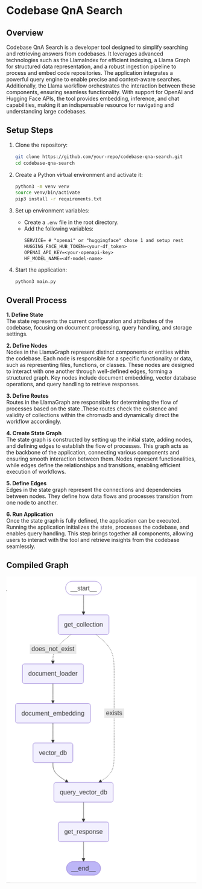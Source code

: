 # Codebase QnA Search

## Overview
Codebase QnA Search is a developer tool designed to simplify searching and retrieving answers from codebases. It leverages advanced technologies such as the LlamaIndex for efficient indexing, a Llama Graph for structured data representation, and a robust ingestion pipeline to process and embed code repositories. The application integrates a powerful query engine to enable precise and context-aware searches. Additionally, the Llama workflow orchestrates the interaction between these components, ensuring seamless functionality. With support for OpenAI and Hugging Face APIs, the tool provides embedding, inference, and chat capabilities, making it an indispensable resource for navigating and understanding large codebases.

## Setup Steps
1. Clone the repository:
    ```bash
    git clone https://github.com/your-repo/codebase-qna-search.git
    cd codebase-qna-search
    ```

2. Create a Python virtual environment and activate it:
    ```bash
    python3 -m venv venv
    source venv/bin/activate
    pip3 install -r requirements.txt 
    ```

3. Set up environment variables:
    - Create a `.env` file in the root directory.
    - Add the following variables:
      ```
      SERVICE= # "openai" or "huggingface" chose 1 and setup rest
      HUGGING_FACE_HUB_TOKEN=<your-df_token>
      OPENAI_API_KEY=<your-openapi-key>
      HF_MODEL_NAME=<df-model-name>
      ```

4. Start the application:
    ```
    python3 main.py
    ```

## Overall Process
**1. Define State**  
    The state represents the current configuration and attributes of the codebase, focusing on document processing, query handling, and storage settings.

**2. Define Nodes**  
    Nodes in the LlamaGraph represent distinct components or entities within the codebase. Each node is responsible for a specific functionality or data, such as representing files, functions, or classes. These nodes are designed to interact with one another through well-defined edges, forming a structured graph. Key nodes include document embedding, vector database operations, and query handling to retrieve responses.

**3. Define Routes**  
    Routes in the LlamaGraph are responsible for determining the flow of processes based on the state .These routes check the existence and validity of collections within the chromadb and dynamically direct the workflow accordingly.

**4. Create State Graph**  
    The state graph is constructed by setting up the initial state, adding nodes, and defining edges to establish the flow of processes. This graph acts as the backbone of the application, connecting various components and ensuring smooth interaction between them. Nodes represent functionalities, while edges define the relationships and transitions, enabling efficient execution of workflows.

**5. Define Edges**  
    Edges in the state graph represent the connections and dependencies between nodes. They define how data flows and processes transition from one node to another.

**6. Run Application**  
    Once the state graph is fully defined, the application can be executed. Running the application initializes the state, processes the codebase, and enables query handling. This step brings together all components, allowing users to interact with the tool and retrieve insights from the codebase seamlessly.

## Compiled Graph
![Compiled Graph](docs/compiled_graph.png)


